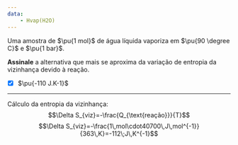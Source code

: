 ```yaml
---
data:
    - Hvap(H2O)
---
```


Uma amostra de $\pu{1 mol}$ de água líquida vaporiza em $\pu{90 \degree C}$ e $\pu{1 bar}$.

**Assinale** a alternativa que mais se aproxima da variação de entropia da vizinhança devido à reação.

- [x] $\pu{-110 J.K-1}$

---

Cálculo da entropia da vizinhança:
$$\Delta S_{viz}=-\frac{Q_{\text{reação}}}{T}$$
$$\Delta S_{viz}=-\frac{1\,mol\cdot40700\,J\,mol^{-1}}{363\,K}=-112\;J\,K^{-1}$$
